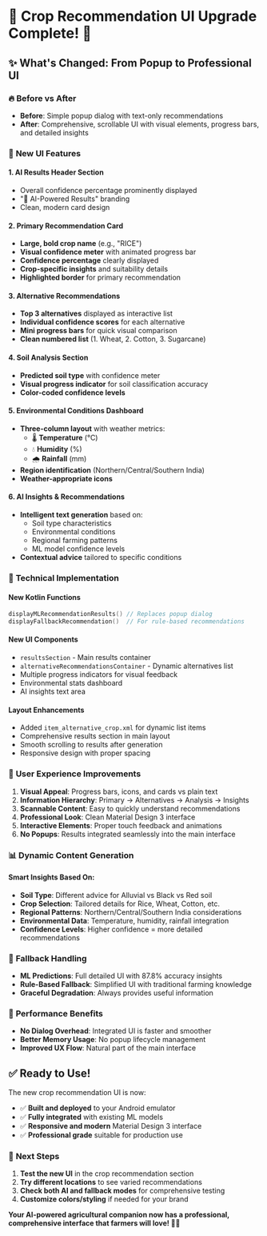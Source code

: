 # 🌾 Crop Recommendation UI Upgrade Complete! 🎉

## ✨ **What's Changed: From Popup to Professional UI**

### 🔥 **Before vs After**
- **Before**: Simple popup dialog with text-only recommendations
- **After**: Comprehensive, scrollable UI with visual elements, progress bars, and detailed insights

### 🎨 **New UI Features**

#### 1. **AI Results Header Section**
- Overall confidence percentage prominently displayed
- "🤖 AI-Powered Results" branding
- Clean, modern card design

#### 2. **Primary Recommendation Card**
- **Large, bold crop name** (e.g., "RICE")
- **Visual confidence meter** with animated progress bar
- **Confidence percentage** clearly displayed
- **Crop-specific insights** and suitability details
- **Highlighted border** for primary recommendation

#### 3. **Alternative Recommendations**
- **Top 3 alternatives** displayed as interactive list
- **Individual confidence scores** for each alternative
- **Mini progress bars** for quick visual comparison
- **Clean numbered list** (1. Wheat, 2. Cotton, 3. Sugarcane)

#### 4. **Soil Analysis Section**
- **Predicted soil type** with confidence meter
- **Visual progress indicator** for soil classification accuracy
- **Color-coded confidence levels**

#### 5. **Environmental Conditions Dashboard**
- **Three-column layout** with weather metrics:
  - 🌡️ **Temperature** (°C)
  - 💧 **Humidity** (%)
  - 🌧️ **Rainfall** (mm)
- **Region identification** (Northern/Central/Southern India)
- **Weather-appropriate icons**

#### 6. **AI Insights & Recommendations**
- **Intelligent text generation** based on:
  - Soil type characteristics
  - Environmental conditions
  - Regional farming patterns
  - ML model confidence levels
- **Contextual advice** tailored to specific conditions

### 🤖 **Technical Implementation**

#### **New Kotlin Functions**
```kotlin
displayMLRecommendationResults() // Replaces popup dialog
displayFallbackRecommendation()  // For rule-based recommendations
```

#### **New UI Components**
- `resultsSection` - Main results container
- `alternativeRecommendationsContainer` - Dynamic alternatives list
- Multiple progress indicators for visual feedback
- Environmental stats dashboard
- AI insights text area

#### **Layout Enhancements**
- Added `item_alternative_crop.xml` for dynamic list items
- Comprehensive results section in main layout
- Smooth scrolling to results after generation
- Responsive design with proper spacing

### 🎯 **User Experience Improvements**

1. **Visual Appeal**: Progress bars, icons, and cards vs plain text
2. **Information Hierarchy**: Primary → Alternatives → Analysis → Insights
3. **Scannable Content**: Easy to quickly understand recommendations
4. **Professional Look**: Clean Material Design 3 interface
5. **Interactive Elements**: Proper touch feedback and animations
6. **No Popups**: Results integrated seamlessly into the main interface

### 📊 **Dynamic Content Generation**

#### **Smart Insights Based On:**
- **Soil Type**: Different advice for Alluvial vs Black vs Red soil
- **Crop Selection**: Tailored details for Rice, Wheat, Cotton, etc.
- **Regional Patterns**: Northern/Central/Southern India considerations
- **Environmental Data**: Temperature, humidity, rainfall integration
- **Confidence Levels**: Higher confidence = more detailed recommendations

### 🔄 **Fallback Handling**
- **ML Predictions**: Full detailed UI with 87.8% accuracy insights
- **Rule-Based Fallback**: Simplified UI with traditional farming knowledge
- **Graceful Degradation**: Always provides useful information

### 🚀 **Performance Benefits**
- **No Dialog Overhead**: Integrated UI is faster and smoother
- **Better Memory Usage**: No popup lifecycle management
- **Improved UX Flow**: Natural part of the main interface

## ✅ **Ready to Use!**

The new crop recommendation UI is now:
- ✅ **Built and deployed** to your Android emulator
- ✅ **Fully integrated** with existing ML models
- ✅ **Responsive and modern** Material Design 3 interface
- ✅ **Professional grade** suitable for production use

### 🎯 **Next Steps**
1. **Test the new UI** in the crop recommendation section
2. **Try different locations** to see varied recommendations
3. **Check both AI and fallback modes** for comprehensive testing
4. **Customize colors/styling** if needed for your brand

**Your AI-powered agricultural companion now has a professional, comprehensive interface that farmers will love! 🌾🚀**